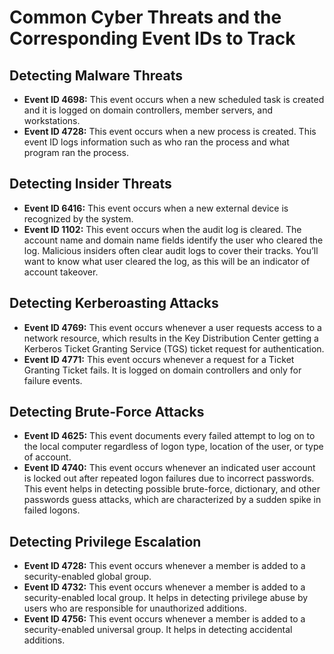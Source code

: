 # Common Cyber Threats and the Corresponding Event IDs to Track

## Detecting Malware Threats
- **Event ID 4698:** This event occurs when a new scheduled task is created and it is logged on domain controllers, member servers, and workstations.
- **Event ID 4728:**  This event occurs when a new process is created. This event ID logs information such as who ran the process and what program ran the process.

## Detecting Insider Threats
- **Event ID 6416:** This event occurs when a new external device is recognized by the system.
- **Event ID 1102:** This event occurs when the audit log is cleared. The account name and domain name fields identify the user who cleared the log. Malicious insiders often clear audit logs to cover their tracks. You’ll want to know what user cleared the log, as this will be an indicator of account takeover.

## Detecting Kerberoasting Attacks
- **Event ID 4769:** This event occurs whenever a user requests access to a network resource, which results in the Key Distribution Center getting a Kerberos Ticket Granting Service (TGS) ticket request for authentication.
- **Event ID 4771:** This event occurs whenever a request for a Ticket Granting Ticket fails. It is logged on domain controllers and only for failure events.

## Detecting Brute-Force Attacks
- **Event ID 4625:** This event documents every failed attempt to log on to the local computer regardless of logon type, location of the user, or type of account.
- **Event ID 4740:** This event occurs whenever an indicated user account is locked out after repeated logon failures due to incorrect passwords. This event helps in detecting possible brute-force, dictionary, and other passwords guess attacks, which are characterized by a sudden spike in failed logons.

## Detecting Privilege Escalation
- **Event ID 4728:** This event occurs whenever a member is added to a security-enabled global group.
- **Event ID 4732:** This event occurs whenever a member is added to a security-enabled local group. It helps in detecting privilege abuse by users who are responsible for unauthorized additions.
- **Event ID 4756:** This event occurs whenever a member is added to a security-enabled universal group. It helps in detecting accidental additions.








